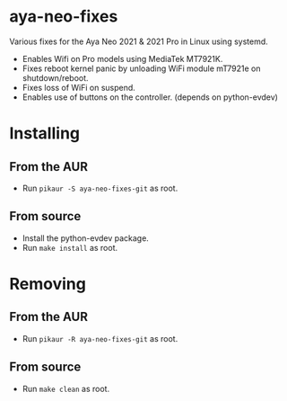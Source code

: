 # aya-neo-fixes
Various fixes for the Aya Neo 2021 &amp; 2021 Pro in Linux using systemd.

- Enables Wifi on Pro models using MediaTek MT7921K.
- Fixes reboot kernel panic by unloading WiFi module mT7921e on shutdown/reboot.
- Fixes loss of WiFi on suspend.
- Enables use of buttons on the controller. (depends on python-evdev)

# Installing

## From the AUR
- Run ```pikaur -S aya-neo-fixes-git``` as root.

## From source
- Install the python-evdev package.
- Run ```make install``` as root.

# Removing

## From the AUR
- Run ```pikaur -R aya-neo-fixes-git``` as root.

## From source
- Run ```make clean``` as root.
